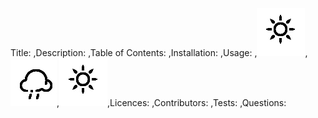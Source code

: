 Title: 
,Description: 
,Table of Contents: 
,Installation: 
,Usage: 
,![]( assets/sunny.jpg),![]( assets/rain.jpg),![](assets/sunny.jpg),Licences: 
,Contributors: 
,Tests: 
,Questions: 

